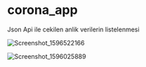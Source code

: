 # corona_app

Json Api ile cekilen anlik verilerin listelenmesi

![Screenshot_1596522166](https://user-images.githubusercontent.com/60063196/89260452-f711be00-d634-11ea-9504-a6d6242c5b65.png)

![Screenshot_1596025889](https://user-images.githubusercontent.com/60063196/89259597-5078ed80-d633-11ea-941d-04c62175d8a0.png)

